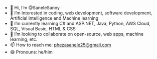 - 👋 Hi, I’m @SaneleSanny
- 👀 I’m interested in coding, web development, software development, Artificial Intelligence and Machine learning
- 🌱 I’m currently learning C# and ASP.NET, Java, Python, AWS Cloud, SQL, Visual Basic, HTML & CSS
- 💞️ I’m looking to collaborate on open-source, web apps, machine learning, etc.
- 📫 How to reach me: phezasanele25@gmail.com
- 😄 Pronouns: he/him

<!---
SaneleSanny/SaneleSanny is a ✨ special ✨ repository because its `README.md` (this file) appears on your GitHub profile.
You can click the Preview link to take a look at your changes.
--->
